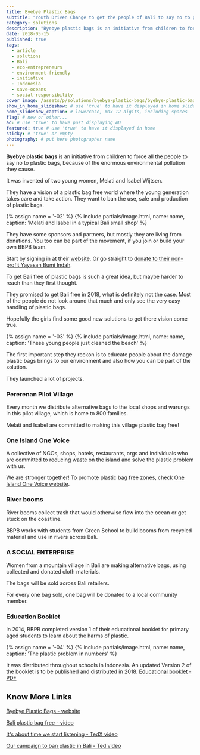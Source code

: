 ```yaml
---
title: Byebye Plastic Bags
subtitle: "Youth Driven Change to get the people of Bali to say no to plastic bags."
category: solutions
description: "Byebye plastic bags is an initiative from children to force people to say no to plastic bags, because of the enormous environmental pollution they cause."
date: 2018-05-15
published: true
tags:
  - article
  - solutions
  - Bali
  - eco-entrepreneurs
  - environment-friendly
  - initiative
  - Indonesia
  - save-oceans
  - social-responsibility
cover_image: /assets/p/solutions/byebye-plastic-bags/byebye-plastic-bags.jpg
show_in_home_slideshow: # use 'true' to have it displayed in home slideshow
home_slideshow_caption: # lowercase, max 12 digits, including spaces
flag: # new or other...
ad: # use 'true' to have post displaying AD
featured: true # use 'true' to have it displayed in home
sticky: # 'true' or empty
photography: # put here photographer name
---
```

**Byebye plastic bags** is an initiative from children to force all the people to say no to plastic bags, because of the enormous environmental pollution they cause.

It was invented of two young women, Melati and Isabel Wijtsen.

They have a vision of a plastic bag free world where the young generation takes care and take action. They want to ban the use, sale and production of plastic bags.

{% assign name = '-02' %}
{% include partials/image.html, name: name, caption: 'Melati and Isabel in a typical Bali small shop' %}



They have some sponsors and partners, but mostly they are living from donations. You too can be part of the movement, if you join or build your own BBPB team.

Start by signing in at their [website](http://www.byebyeplasticbags.org). Or go straight to [donate to their non-profit Yayasan Bumi Indah](https://www.paypal.com/cgi-bin/webscr?cmd=_s-xclick&hosted_button_id=FDNL9X89B8EPC).

To get Bali free of plastic bags is such a great idea, but maybe harder to reach than they first thought.

They promised to get Bali free in 2018, what is definitely not the case. Most of the people do not look around that much and only see the very easy handling of plastic bags.

Hopefully the girls find some good new solutions to get there vision come true.


{% assign name = '-03' %}
{% include partials/image.html, name: name, caption: 'These young people just cleaned the beach' %}



The first important step they reckon is to educate people about the damage plastic bags brings to our environment and also how you can be part of the solution.

They launched a lot of projects.

### Pererenan Pilot Village

Every month we distribute alternative bags to the local shops and warungs in this pilot village, which is home to 800 families.

Melati and Isabel are committed to making this village plastic bag free!

### One Island One Voice

A collective of NGOs, shops, hotels, restaurants, orgs and individuals who are committed to reducing waste on the island and solve the plastic problem with us.

We are stronger together!
To promote plastic bag free zones, check [One Island One Voice website](https://www.oneislandonevoice.org/).

### River booms

River booms collect trash that would otherwise flow into the ocean or get stuck on the coastline.

BBPB works with students from Green School to build booms from recycled material and use in rivers across Bali.

### A SOCIAL ENTERPRISE

Women from a mountain village in Bali are making alternative bags, using collected and donated cloth materials.

The bags will be sold across Bali retailers.

For every one bag sold, one bag will be donated to a local community member.



### Education Booklet

In 2014, BBPB completed version 1 of their educational booklet for primary aged students to learn about the harms of plastic.

{% assign name = '-04' %}
{% include partials/image.html, name: name, caption: 'The plastic problem in numbers' %}




It was distributed throughout schools in Indonesia. An updated Version 2 of the booklet is to be published and distributed in 2018. [Educational booklet - PDF](https://drive.google.com/file/d/0Bxg4eo4M4UbeYmhxREI1cXJIY3c/view)




## Know More Links


[Byebye Plastic Bags - website](http://www.byebyeplasticbags.org)

[Bali plastic bag free - video](https://youtu.be/SsF4xun1-u0)

[It's about time we start listening - TedX video](https://youtu.be/Y6Z5eOv6Nnk)

[Our campaign to ban plastic in Bali - Ted video](https://youtu.be/P8GCjrDWWUM)
